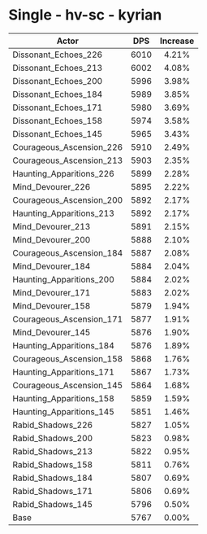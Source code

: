# Single - hv-sc - kyrian
| Actor | DPS | Increase |
|---|:---:|:---:|
|Dissonant_Echoes_226|6010|4.21%|
|Dissonant_Echoes_213|6002|4.08%|
|Dissonant_Echoes_200|5996|3.98%|
|Dissonant_Echoes_184|5989|3.85%|
|Dissonant_Echoes_171|5980|3.69%|
|Dissonant_Echoes_158|5974|3.58%|
|Dissonant_Echoes_145|5965|3.43%|
|Courageous_Ascension_226|5910|2.49%|
|Courageous_Ascension_213|5903|2.35%|
|Haunting_Apparitions_226|5899|2.28%|
|Mind_Devourer_226|5895|2.22%|
|Courageous_Ascension_200|5892|2.17%|
|Haunting_Apparitions_213|5892|2.17%|
|Mind_Devourer_213|5891|2.15%|
|Mind_Devourer_200|5888|2.10%|
|Courageous_Ascension_184|5887|2.08%|
|Mind_Devourer_184|5884|2.04%|
|Haunting_Apparitions_200|5884|2.02%|
|Mind_Devourer_171|5883|2.02%|
|Mind_Devourer_158|5879|1.94%|
|Courageous_Ascension_171|5877|1.91%|
|Mind_Devourer_145|5876|1.90%|
|Haunting_Apparitions_184|5876|1.89%|
|Courageous_Ascension_158|5868|1.76%|
|Haunting_Apparitions_171|5867|1.73%|
|Courageous_Ascension_145|5864|1.68%|
|Haunting_Apparitions_158|5859|1.59%|
|Haunting_Apparitions_145|5851|1.46%|
|Rabid_Shadows_226|5827|1.05%|
|Rabid_Shadows_200|5823|0.98%|
|Rabid_Shadows_213|5822|0.95%|
|Rabid_Shadows_158|5811|0.76%|
|Rabid_Shadows_184|5807|0.69%|
|Rabid_Shadows_171|5806|0.69%|
|Rabid_Shadows_145|5796|0.50%|
|Base|5767|0.00%|
